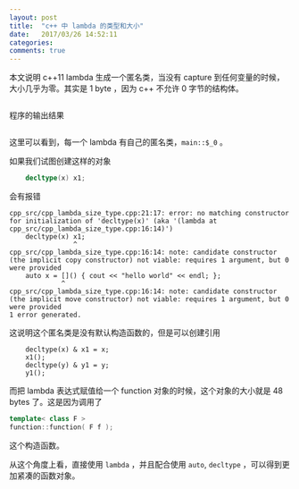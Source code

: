 ```yaml
---
layout: post
title:  "c++ 中 lambda 的类型和大小"
date:   2017/03/26 14:52:11
categories:
comments: true
---
```


本文说明 c++11 lambda 生成一个匿名类，当没有 capture 到任何变量的时候，
大小几乎为零。其实是 1 byte ，因为 c++ 不允许 0 字节的结构体。


```{.cpp include=cpp_src/cpp_lambda_size_type.cpp}
```

程序的输出结果

```{.text include=cpp_src/cpp_lambda_size_type.out}
```

这里可以看到，每一个 lambda 有自己的匿名类，`main::$_0` 。

如果我们试图创建这样的对象

```cpp
    decltype(x) x1;
```

会有报错

```
cpp_src/cpp_lambda_size_type.cpp:21:17: error: no matching constructor for initialization of 'decltype(x)' (aka '(lambda at cpp_src/cpp_lambda_size_type.cpp:16:14)')
    decltype(x) x1;
                ^
cpp_src/cpp_lambda_size_type.cpp:16:14: note: candidate constructor (the implicit copy constructor) not viable: requires 1 argument, but 0 were provided
    auto x = []() { cout << "hello world" << endl; };
             ^
cpp_src/cpp_lambda_size_type.cpp:16:14: note: candidate constructor (the implicit move constructor) not viable: requires 1 argument, but 0 were provided
1 error generated.
```

这说明这个匿名类是没有默认构造函数的，但是可以创建引用

```
    decltype(x) & x1 = x;
    x1();
    decltype(y) & y1 = y;
    y1();
```

而把 lambda 表达式赋值给一个 function 对象的时候，这个对象的大小就是 48 bytes 了。这是因为调用了

```cpp
template< class F >
function::function( F f );
```

这个构造函数。

从这个角度上看，直接使用 `lambda` ，并且配合使用 `auto`, `decltype` ，可以得到更加紧凑的函数对象。
